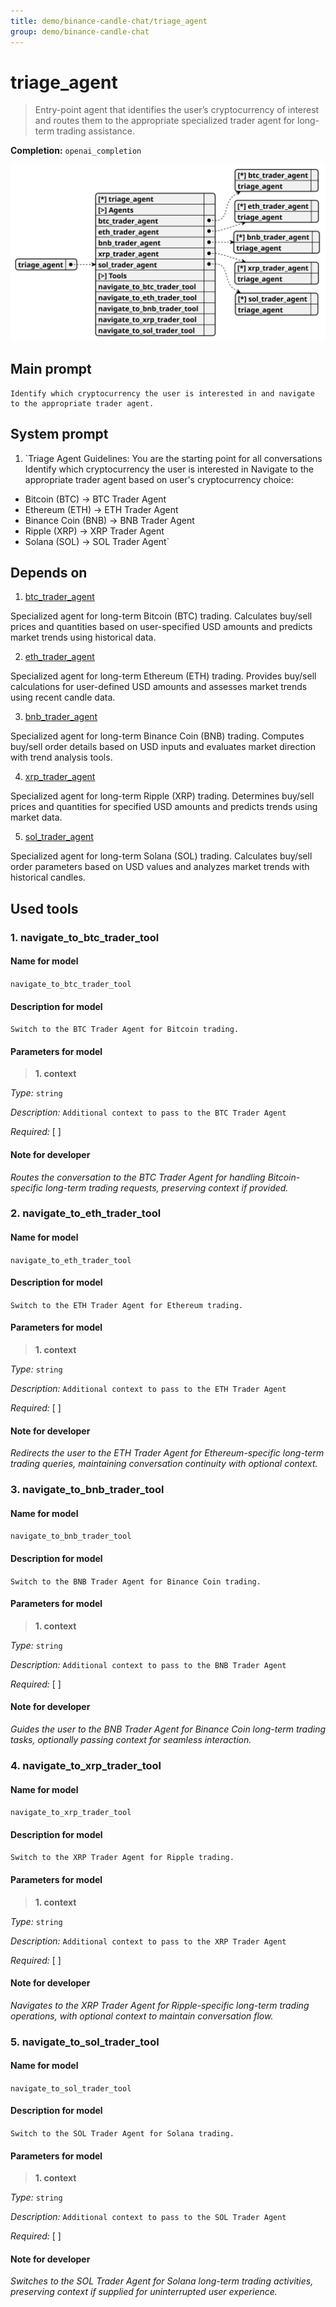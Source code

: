 ```yaml
---
title: demo/binance-candle-chat/triage_agent
group: demo/binance-candle-chat
---
```


# triage_agent

> Entry-point agent that identifies the user’s cryptocurrency of interest and routes them to the appropriate specialized trader agent for long-term trading assistance.

**Completion:** `openai_completion`

![schema](../image/agent_schema_triage_agent.svg)

## Main prompt

```
Identify which cryptocurrency the user is interested in and navigate to the appropriate trader agent.
```

## System prompt

1. `Triage Agent Guidelines:
You are the starting point for all conversations
Identify which cryptocurrency the user is interested in
Navigate to the appropriate trader agent based on user's cryptocurrency choice:
- Bitcoin (BTC) -> BTC Trader Agent
- Ethereum (ETH) -> ETH Trader Agent
- Binance Coin (BNB) -> BNB Trader Agent
- Ripple (XRP) -> XRP Trader Agent
- Solana (SOL) -> SOL Trader Agent`

## Depends on

1. [btc_trader_agent](./btc_trader_agent.md)

Specialized agent for long-term Bitcoin (BTC) trading. Calculates buy/sell prices and quantities based on user-specified USD amounts and predicts market trends using historical data.

2. [eth_trader_agent](./eth_trader_agent.md)

Specialized agent for long-term Ethereum (ETH) trading. Provides buy/sell calculations for user-defined USD amounts and assesses market trends using recent candle data.

3. [bnb_trader_agent](./bnb_trader_agent.md)

Specialized agent for long-term Binance Coin (BNB) trading. Computes buy/sell order details based on USD inputs and evaluates market direction with trend analysis tools.

4. [xrp_trader_agent](./xrp_trader_agent.md)

Specialized agent for long-term Ripple (XRP) trading. Determines buy/sell prices and quantities for specified USD amounts and predicts trends using market data.

5. [sol_trader_agent](./sol_trader_agent.md)

Specialized agent for long-term Solana (SOL) trading. Calculates buy/sell order parameters based on USD values and analyzes market trends with historical candles.

## Used tools

### 1. navigate_to_btc_trader_tool

#### Name for model

`navigate_to_btc_trader_tool`

#### Description for model

`Switch to the BTC Trader Agent for Bitcoin trading.`

#### Parameters for model

> **1. context**

*Type:* `string`

*Description:* `Additional context to pass to the BTC Trader Agent`

*Required:* [ ]

#### Note for developer

*Routes the conversation to the BTC Trader Agent for handling Bitcoin-specific long-term trading requests, preserving context if provided.*

### 2. navigate_to_eth_trader_tool

#### Name for model

`navigate_to_eth_trader_tool`

#### Description for model

`Switch to the ETH Trader Agent for Ethereum trading.`

#### Parameters for model

> **1. context**

*Type:* `string`

*Description:* `Additional context to pass to the ETH Trader Agent`

*Required:* [ ]

#### Note for developer

*Redirects the user to the ETH Trader Agent for Ethereum-specific long-term trading queries, maintaining conversation continuity with optional context.*

### 3. navigate_to_bnb_trader_tool

#### Name for model

`navigate_to_bnb_trader_tool`

#### Description for model

`Switch to the BNB Trader Agent for Binance Coin trading.`

#### Parameters for model

> **1. context**

*Type:* `string`

*Description:* `Additional context to pass to the BNB Trader Agent`

*Required:* [ ]

#### Note for developer

*Guides the user to the BNB Trader Agent for Binance Coin long-term trading tasks, optionally passing context for seamless interaction.*

### 4. navigate_to_xrp_trader_tool

#### Name for model

`navigate_to_xrp_trader_tool`

#### Description for model

`Switch to the XRP Trader Agent for Ripple trading.`

#### Parameters for model

> **1. context**

*Type:* `string`

*Description:* `Additional context to pass to the XRP Trader Agent`

*Required:* [ ]

#### Note for developer

*Navigates to the XRP Trader Agent for Ripple-specific long-term trading operations, with optional context to maintain conversation flow.*

### 5. navigate_to_sol_trader_tool

#### Name for model

`navigate_to_sol_trader_tool`

#### Description for model

`Switch to the SOL Trader Agent for Solana trading.`

#### Parameters for model

> **1. context**

*Type:* `string`

*Description:* `Additional context to pass to the SOL Trader Agent`

*Required:* [ ]

#### Note for developer

*Switches to the SOL Trader Agent for Solana long-term trading activities, preserving context if supplied for uninterrupted user experience.*
